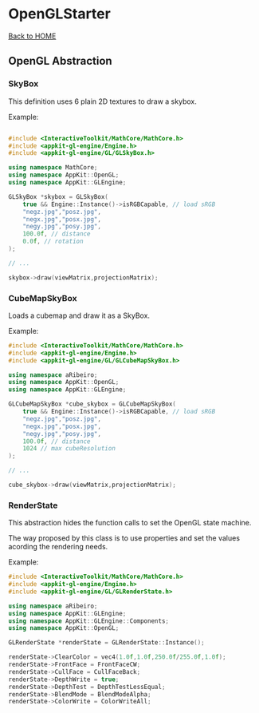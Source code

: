 # OpenGLStarter

[Back to HOME](../../index)

## OpenGL Abstraction

### SkyBox

This definition uses 6 plain 2D textures to draw a skybox.

Example:

```cpp

#include <InteractiveToolkit/MathCore/MathCore.h>
#include <appkit-gl-engine/Engine.h>
#include <appkit-gl-engine/GL/GLSkyBox.h>

using namespace MathCore;
using namespace AppKit::OpenGL;
using namespace AppKit::GLEngine;

GLSkyBox *skybox = GLSkyBox(
    true && Engine::Instance()->isRGBCapable, // load sRGB
    "negz.jpg","posz.jpg",
    "negx.jpg","posx.jpg",
    "negy.jpg","posy.jpg",
    100.0f, // distance
    0.0f, // rotation
);

// ...

skybox->draw(viewMatrix,projectionMatrix);
```

### CubeMapSkyBox

Loads a cubemap and draw it as a SkyBox.

Example:

```cpp
#include <InteractiveToolkit/MathCore/MathCore.h>
#include <appkit-gl-engine/Engine.h>
#include <appkit-gl-engine/GL/GLCubeMapSkyBox.h>

using namespace aRibeiro;
using namespace AppKit::OpenGL;
using namespace AppKit::GLEngine;

GLCubeMapSkyBox *cube_skybox = GLCubeMapSkyBox(
    true && Engine::Instance()->isRGBCapable, // load sRGB
    "negz.jpg","posz.jpg",
    "negx.jpg","posx.jpg",
    "negy.jpg","posy.jpg",
    100.0f, // distance
    1024 // max cubeResolution
);

// ...

cube_skybox->draw(viewMatrix,projectionMatrix);
```

### RenderState

This abstraction hides the function calls to set the OpenGL state machine.

The way proposed by this class is to use properties and set the values acording the rendering needs.

Example:

```cpp
#include <InteractiveToolkit/MathCore/MathCore.h>
#include <appkit-gl-engine/Engine.h>
#include <appkit-gl-engine/GL/GLRenderState.h>

using namespace aRibeiro;
using namespace AppKit::GLEngine;
using namespace AppKit::GLEngine::Components;
using namespace AppKit::OpenGL;

GLRenderState *renderState = GLRenderState::Instance();

renderState->ClearColor = vec4(1.0f,1.0f,250.0f/255.0f,1.0f);
renderState->FrontFace = FrontFaceCW;
renderState->CullFace = CullFaceBack;
renderState->DepthWrite = true;
renderState->DepthTest = DepthTestLessEqual;
renderState->BlendMode = BlendModeAlpha;
renderState->ColorWrite = ColorWriteAll;
```
